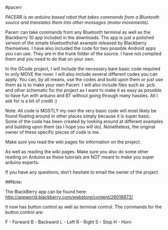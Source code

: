 #pacerr


*PACERR is an arduino based robot that takes commands from a Bluetooth source and translates them into other messages (motor movements).*

Pacerr can take commands from any Bluetooth terminal as well as the Blackberry 10 app included in the downloads. The app is just a polished version of the simple bluetoothchat example released by Blackberry themselves. I have also included the code for two possible Android apps you can use. They are in the trunk folder of the source. I have not compiled them and you need to do that on your own. 

In the GCode project, I will include the necessary bare basic code required to only MOVE the rover. I will also include several different codes you can apply. You can, by all means, use the codes and build upon them or just use them as is to make your own Pacerr. I will also include files such as .pcb and other schematic for the project as I want to make it as easy as possible to have fun with arduino and BT without going through many hassles. All I ask for is a bit of credit :)

Note: All code is MOSTLY my own the very basic code will most likely be found floating around in other places simply because it is super basic. Some of the code has been created by looking around at different examples and building upon them (as I hope you will do). Nonetheless, the original owner of these specific pieces of code is me.

Make sure you read the wiki pages for information on the project.

As well as reading the wiki pages. Make sure you also do some other reading on Arduino as these tutorials are NOT meant to make you super arduino experts.

If you have any questions, don't hesitate to email the owner of the project.

##Note:

The BlackBerry app can be found here: http://appworld.blackberry.com/webstore/content/26018872/

It now has button control as well as terminal control. The commands for the button control are:

F - Forward
B - Backward
L - Left
R - Right
S - Stop
H - Horn 


